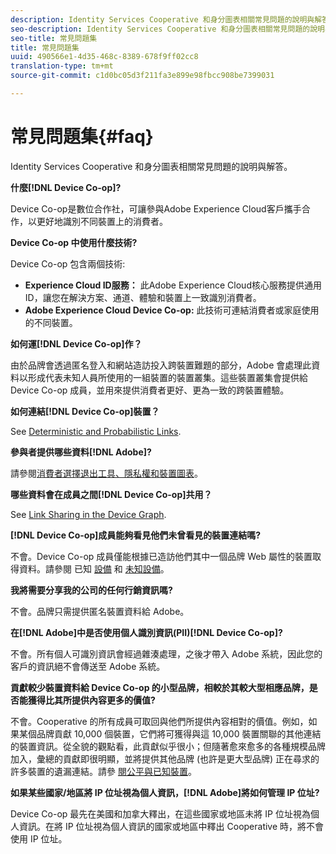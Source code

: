 ```yaml
---
description: Identity Services Cooperative 和身分圖表相關常見問題的說明與解答。
seo-description: Identity Services Cooperative 和身分圖表相關常見問題的說明與解答。
seo-title: 常見問題集
title: 常見問題集
uuid: 490566e1-4d35-468c-8389-678f9ff02cc8
translation-type: tm+mt
source-git-commit: c1d0bc05d3f211fa3e899e98fbcc908be7399031

---
```



# 常見問題集{#faq}

Identity Services Cooperative 和身分圖表相關常見問題的說明與解答。

**什麼[!DNL Device Co-op]?**

Device Co-op是數位合作社，可讓參與Adobe Experience Cloud客戶攜手合作，以更好地識別不同裝置上的消費者。

**Device Co-op 中使用什麼技術?**

Device Co-op 包含兩個技術:

* **Experience Cloud ID服務：** 此Adobe Experience Cloud核心服務提供通用ID，讓您在解決方案、通道、體驗和裝置上一致識別消費者。
* **Adobe Experience Cloud Device Co-op:** 此技術可連結消費者或家庭使用的不同裝置。

**如何運[!DNL Device Co-op]作？**

由於品牌會透過匿名登入和網站造訪投入跨裝置難題的部分，Adobe 會處理此資料以形成代表未知人員所使用的一組裝置的裝置叢集。這些裝置叢集會提供給 Device Co-op 成員，並用來提供消費者更好、更為一致的跨裝置體驗。

**如何連結[!DNL Device Co-op]裝置？**

See [Deterministic and Probabilistic Links](processes/links.md#concept-58bb7ab25f904f5f98d645e35205c931).

**參與者提供哪些資料[!DNL Adobe]?**

請參閱[消費者選擇退出工具、隱私權和裝置圖表](privacy.md#concept-fa1346e6b95a484eaeafc9bebe3cd6be)。

**哪些資料會在成員之間[!DNL Device Co-op]共用？**

See [Link Sharing in the Device Graph](processes/link-sharing.md#concept-7168053105a94649a3f092d375d79eaf).

<!--
Removed at Asa's request.
<p><b>What does <span class="keyword"> Adobe </span> see via the <span class="wintitle"> Device Graph </span>?</b> </p>
<p>Adobe can see which devices are most likely being used by the same person, using probabilistic and deterministic device graph algorithms. This match between a group of devices and a person is really two numbers that are linked to each other. One number represents a group of devices believed to belong to the same person while the other number represents a person. Adobe makes this linked device information available to consumers as well, so they can correct misinformation and/or opt-out one or all devices from the Device Co-op. </p>
-->

**[!DNL Device Co-op]成員能夠看見他們未曾看見的裝置連結嗎?**

不會。Device Co-op 成員僅能根據已造訪他們其中一個品牌 Web 屬性的裝置取得資料。請參閱 已知 [設備](processes/known-device.md#concept-8e87c276819a48bfac5cef10b45216d1) 和 [未知設備](processes/unknown-device.md#concept-95090d341cdc4c22ba4319d79d8f6e40)。

**我將需要分享我的公司的任何行銷資訊嗎?**

不會。品牌只需提供匿名裝置資料給 Adobe。

**在[!DNL Adobe]中是否使用個人識別資訊(PII)[!DNL Device Co-op]?**

不會。所有個人可識別資訊會經過雜湊處理，之後才帶入 Adobe 系統，因此您的客戶的資訊絕不會傳送至 Adobe 系統。

**貢獻較少裝置資料給 Device Co-op 的小型品牌，相較於其較大型相應品牌，是否能獲得比其所提供內容更多的價值?**

不會。Cooperative 的所有成員可取回與他們所提供內容相對的價值。例如，如果某個品牌貢獻 10,000 個裝置，它們將可獲得與這 10,000 裝置關聯的其他連結的裝置資訊。從全貌的觀點看，此貢獻似乎很小；但隨著愈來愈多的各種規模品牌加入，彙總的貢獻即很明顯，並將提供其他品牌 (也許是更大型品牌) 正在尋求的許多裝置的遺漏連結。請參 [閱公平與已知裝置](processes/known-device.md#section-0543188729d845d6b95db70b8b25e9f8)。

**如果某些國家/地區將 IP 位址視為個人資訊，[!DNL Adobe]將如何管理 IP 位址?**

Device Co-op 最先在美國和加拿大釋出，在這些國家或地區未將 IP 位址視為個人資訊。在將 IP 位址視為個人資訊的國家或地區中釋出 Cooperative 時，將不會使用 IP 位址。
